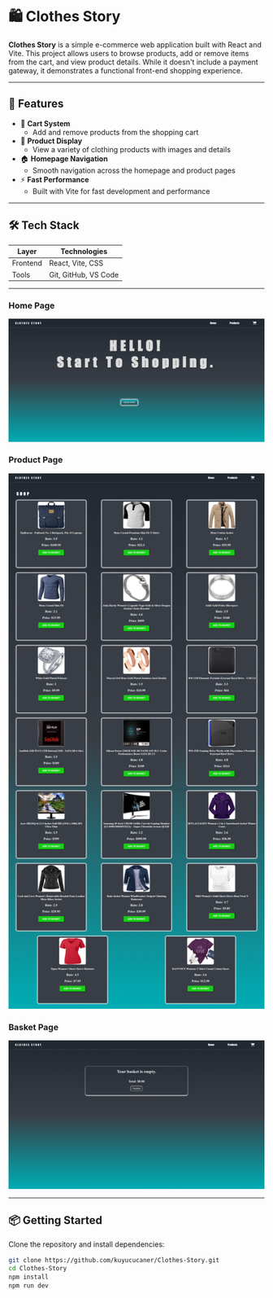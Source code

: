 # 🛍️ Clothes Story

**Clothes Story** is a simple e-commerce web application built with React and Vite. This project allows users to browse products, add or remove items from the cart, and view product details. While it doesn't include a payment gateway, it demonstrates a functional front-end shopping experience. 

---

## 🚀 Features

- 🛒 **Cart System**  
  - Add and remove products from the shopping cart
- 👕 **Product Display**  
  - View a variety of clothing products with images and details
- 🏠 **Homepage Navigation**  
  - Smooth navigation across the homepage and product pages
- ⚡ **Fast Performance**  
  - Built with Vite for fast development and performance

---

## 🛠️ Tech Stack

| Layer         | Technologies                |
|---------------|-----------------------------|
| Frontend      | React, Vite, CSS            |
| Tools         | Git, GitHub, VS Code        |

---

###  Home Page
<img src="./assets/home.png" width="600"/>

###  Product Page
<img src="./assets/product.png" width="600"/>

### Basket Page
<img src="./assets/basket.png" width="600"/>

---
## 📦 Getting Started

Clone the repository and install dependencies:

```bash
git clone https://github.com/kuyucucaner/Clothes-Story.git
cd Clothes-Story
npm install
npm run dev
